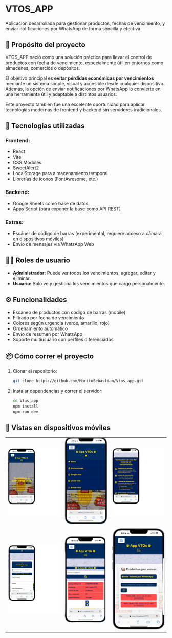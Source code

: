 # VTOS_APP

Aplicación desarrollada para gestionar productos, fechas de vencimiento, y enviar notificaciones por WhatsApp de forma sencilla y efectiva.

## 🎯 Propósito del proyecto

VTOS_APP nació como una solución práctica para llevar el control de productos con fecha de vencimiento, especialmente útil en entornos como almacenes, comercios o depósitos.

El objetivo principal es **evitar pérdidas económicas por vencimientos** mediante un sistema simple, visual y accesible desde cualquier dispositivo. Además, la opción de enviar notificaciones por WhatsApp lo convierte en una herramienta útil y adaptable a distintos usuarios.

Este proyecto también fue una excelente oportunidad para aplicar tecnologías modernas de frontend y backend sin servidores tradicionales.

## 🚀 Tecnologías utilizadas

### Frontend:

- React
- Vite
- CSS Modules
- SweetAlert2
- LocalStorage para almacenamiento temporal
- Librerías de íconos (FontAwesome, etc.)

### Backend:

- Google Sheets como base de datos
- Apps Script (para exponer la base como API REST)

### Extras:

- Escáner de código de barras (experimental, requiere acceso a cámara en dispositivos móviles)
- Envío de mensajes vía WhatsApp Web

## 🧑‍💻 Roles de usuario

- **Administrador:** Puede ver todos los vencimientos, agregar, editar y eliminar.
- **Usuario:** Solo ve y gestiona los vencimientos que cargó personalmente.

## ⚙️ Funcionalidades

- Escaneo de productos con código de barras (mobile)
- Filtrado por fecha de vencimiento
- Colores según urgencia (verde, amarillo, rojo)
- Ordenamiento automático
- Envío de resumen por WhatsApp
- Soporte multiusuario con perfiles diferenciados

## 📦 Cómo correr el proyecto

1. Clonar el repositorio:
   ```bash
   git clone https://github.com/MaritoSebastian/Vtos_app.git
   ```
2. Instalar dependencias y correr el servidor:
   ```bash
   cd Vtos_app
   npm install
   npm run dev
   ```
## 📱 Vistas en dispositivos móviles

<table>
<tr>
<td><img src="./sreenshotsGit/vista.png" width="100%">   </td>
<td><img src="./sreenshotsGit/inicio.png" width="100%"></td>
<td><img src="./sreenshotsGit/instructivo.png" width="100%"></td>
</tr> 
<tr>
<td><img src="./sreenshotsGit/FormCarga.png" width="100%">   </td>
<td><img src="./sreenshotsGit/listaVtos.png" width="100%"></td>
<td><img src="./sreenshotsGit/listaWp.png" width="100%"></td>

</tr>

</table>
